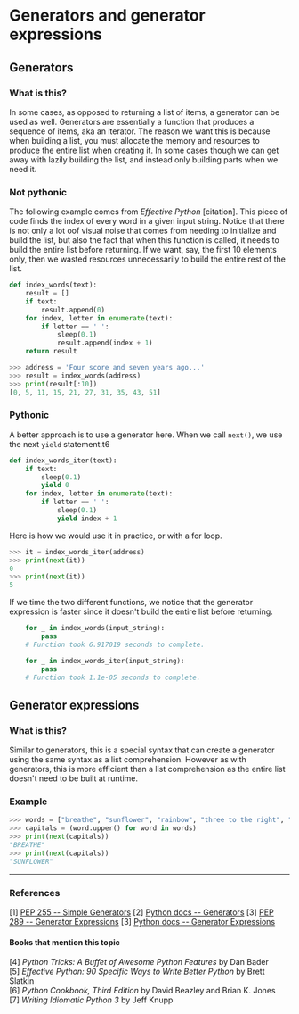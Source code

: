 # Generators and generator expressions

## Generators
### What is this?
In some cases, as opposed to returning a list of items, a generator can be used as well. Generators are essentially a function that produces a sequence of items, aka an iterator. The reason we want this is because when building a list, you must allocate the memory and resources to produce the entire list when creating it. In some cases though we can get away with lazily building the list, and instead only building parts when we need it.

### Not pythonic
The following example comes from *Effective Python* [citation]. This piece of code finds the index of every word in a given input string. Notice that there is not only a lot oof visual noise that comes from needing to initialize and build the list, but also the fact that when this function is called, it needs to build the entire list before returning. If we want, say, the first 10 elements only, then we wasted resources unnecessarily to build the entire rest of the list.

```py
def index_words(text):
    result = []
    if text:
        result.append(0)
    for index, letter in enumerate(text):
        if letter == ' ':
            sleep(0.1)
            result.append(index + 1)
    return result
```

```py
>>> address = 'Four score and seven years ago...'
>>> result = index_words(address)
>>> print(result[:10])
[0, 5, 11, 15, 21, 27, 31, 35, 43, 51]
```

### Pythonic
A better approach is to use a generator here. When we call `next()`, we use the next `yield` statement.t6

```py
def index_words_iter(text):
    if text:
        sleep(0.1)
        yield 0
    for index, letter in enumerate(text):
        if letter == ' ':
            sleep(0.1)
            yield index + 1
```

Here is how we would use it in practice, or with a for loop.

```py
>>> it = index_words_iter(address)
>>> print(next(it))
0
>>> print(next(it))
5
```

If we time the two different functions, we notice that the generator expression is faster since it doesn't build the entire list before returning.

```py
    for _ in index_words(input_string):
        pass
    # Function took 6.917019 seconds to complete.

    for _ in index_words_iter(input_string):
        pass
    # Function took 1.1e-05 seconds to complete.
```

## Generator expressions
### What is this?

Similar to generators, this is a special syntax that can create a generator using the same syntax as a list comprehension. However as with generators, this is more efficient than a list comprehension as the entire list doesn't need to be built at runtime.

### Example

```py
>>> words = ["breathe", "sunflower", "rainbow", "three to the right", "four to the left"]
>>> capitals = (word.upper() for word in words)
>>> print(next(capitals))
"BREATHE"
>>> print(next(capitals))
"SUNFLOWER"
```

---

### References
[1] [PEP 255 -- Simple Generators](https://www.python.org/dev/peps/pep-0255/)
[2] [Python docs -- Generators](https://wiki.python.org/moin/Generators)
[3] [PEP 289 -- Generator Expressions](https://www.python.org/dev/peps/pep-0289/)
[3] [Python docs -- Generator Expressions](https://docs.python.org/3/reference/expressions.html#generator-expressions)

#### Books that mention this topic
[4] *Python Tricks: A Buffet of Awesome Python Features* by Dan Bader  
[5] *Effective Python: 90 Specific Ways to Write Better Python* by Brett Slatkin  
[6] *Python Cookbook, Third Edition* by David Beazley and Brian K. Jones  
[7] *Writing Idiomatic Python 3* by Jeff Knupp  
